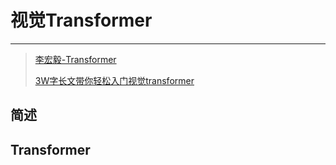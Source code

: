 # 视觉Transformer

---

>[李宏毅-Transformer](https://www.bilibili.com/video/av56239558/)
>
>[3W字长文带你轻松入门视觉transformer](https://zhuanlan.zhihu.com/p/308301901)

## 简述

## Transformer


